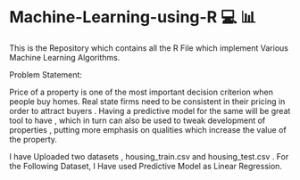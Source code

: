 # Machine-Learning-using-R :computer:  :bar_chart:
This is the Repository which contains all the R File which implement Various Machine Learning Algorithms.

Problem Statement:

Price of a property is one of the most important decision criterion when people buy homes. 
Real state firms need to be consistent in their pricing in order to attract buyers . 
Having a predictive model for the same will be great tool to have , which in turn can also be used to tweak development of properties , putting more emphasis on qualities which increase the value of the property.

I have Uploaded two datasets , housing_train.csv and housing_test.csv . 
For the Following Dataset, I Have used Predictive Model as Linear Regression.

